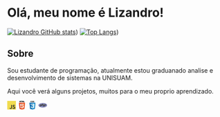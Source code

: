 # Olá, meu nome é Lizandro!

[![Lizandro GitHub stats](https://github-readme-stats.vercel.app/api?username=Lizandro-melo&show_icons=true&theme=radical)](https://github.com/Lizandro-melo))
[![Top Langs](https://github-readme-stats.vercel.app/api/top-langs/?username=Lizandro-melo&hide_progress=false&theme=radical)](https://github.com/Lizandro-melo))
## Sobre
Sou estudante de programação, atualmente estou graduanado analise e desenvolvimento de sistemas na UNISUAM.


Aqui você verá alguns projetos, muitos para o meu proprio aprendizado.

<code><img height="20" alt="javascript" src="https://raw.githubusercontent.com/github/explore/80688e429a7d4ef2fca1e82350fe8e3517d3494d/topics/javascript/javascript.png"></code>
<code><img height="20" alt="html" src="https://raw.githubusercontent.com/github/explore/80688e429a7d4ef2fca1e82350fe8e3517d3494d/topics/html/html.png"></code>
<code><img height="20" alt="css" src="https://raw.githubusercontent.com/github/explore/80688e429a7d4ef2fca1e82350fe8e3517d3494d/topics/css/css.png"></code>
<code><img height="20" alt="php" src="https://raw.githubusercontent.com/github/explore/80688e429a7d4ef2fca1e82350fe8e3517d3494d/topics/php/php.png"></code>
